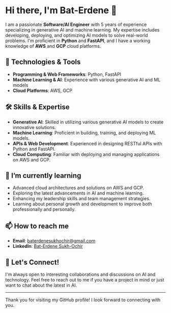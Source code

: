 # Hi there, I'm Bat-Erdene 👋

I am a passionate **Software/AI Engineer** with 5 years of experience specializing in generative AI and machine learning. My expertise includes developing, deploying, and optimizing AI models to solve real-world problems. I'm proficient in **Python** and **FastAPI**, and I have a working knowledge of **AWS** and **GCP** cloud platforms.

## 🔧 Technologies & Tools

- **Programming & Web Frameworks**: Python, FastAPI
- **Machine Learning & AI**: Experience with various generative AI and ML models
- **Cloud Platforms**: AWS, GCP

## 🛠 Skills & Expertise

- **Generative AI**: Skilled in utilizing various generative AI models to create innovative solutions.
- **Machine Learning**: Proficient in building, training, and deploying ML models.
- **APIs & Web Development**: Experienced in designing RESTful APIs with Python and FastAPI.
- **Cloud Computing**: Familiar with deploying and managing applications on AWS and GCP.

## 🌱 I’m currently learning

- Advanced cloud architectures and solutions on AWS and GCP.
- Exploring the latest advancements in AI and machine learning.
- Enhancing my leadership skills and team management strategies.
- Learning about personal growth and development to improve both professionally and personally.

## 📫 How to reach me

- **Email**: [baterdenesukhochir@gmail.com](mailto:baterdenesukhochir@gmail.com)
- **LinkedIn**: [Bat-Erdene Sukh-Ochir]([https://www.linkedin.com/in/baterdene-su](https://www.linkedin.com/in/baterdene-sukhochir/))

## 🤝 Let's Connect!

I'm always open to interesting collaborations and discussions on AI and technology. Feel free to reach out to me if you have a project in mind or just want to chat about the latest in AI.

---

Thank you for visiting my GitHub profile! I look forward to connecting with you.
